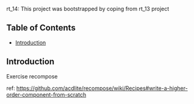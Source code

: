 rt_14: This project was bootstrapped by coping from rt_13 project

## Table of Contents

- [Introduction](#Introduction)


## Introduction

Exercise recompose

ref: https://github.com/acdlite/recompose/wiki/Recipes#write-a-higher-order-component-from-scratch



